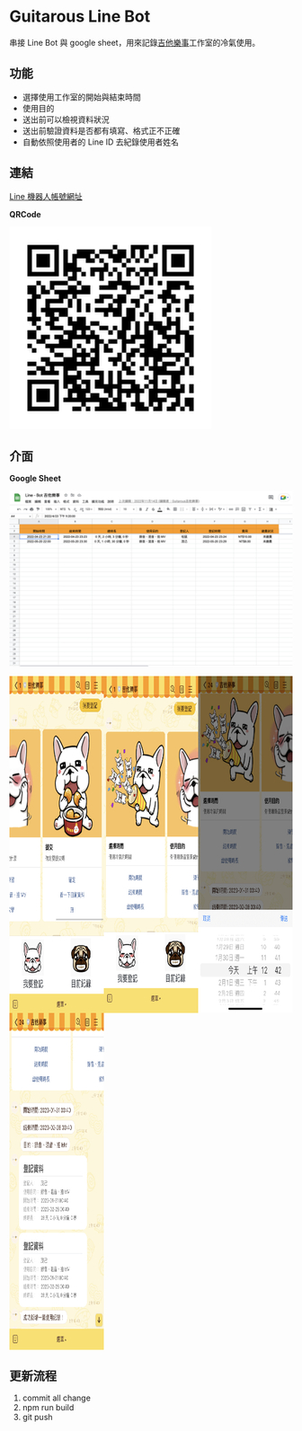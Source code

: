 # Guitarous Line Bot

串接 Line Bot 與 google sheet，用來記錄[吉他樂事](https://www.youtube.com/@guitarous402)工作室的冷氣使用。

## 功能

- 選擇使用工作室的開始與結束時間
- 使用目的
- 送出前可以檢視資料狀況
- 送出前驗證資料是否都有填寫、格式正不正確
- 自動依照使用者的 Line ID 去紀錄使用者姓名

## 連結

[Line 機器人帳號網址](https://line.me/R/ti/p/@951hqsrx)

**QRCode**

![](./public/qrcode.png)

## 介面

**Google Sheet**

![](./public/google%20sheet.png)

<div style="display:grid; grid-template-columns: repeat(3, minmax(0, 1fr));">

  <img src="./public/%E4%BB%8B%E9%9D%A2%E4%B8%80.jpg" width="300" height="600" />

  <img src="./public/%E4%BB%8B%E9%9D%A2%E4%BA%8C.jpg" width="300" height="600" />

  <img src="./public/介面三.jpeg" width="300" height="600" />

  <img src="./public/介面四.jpeg" width="300" height="600" />

</div>

## 更新流程

1. commit all change
2. npm run build
3. git push

